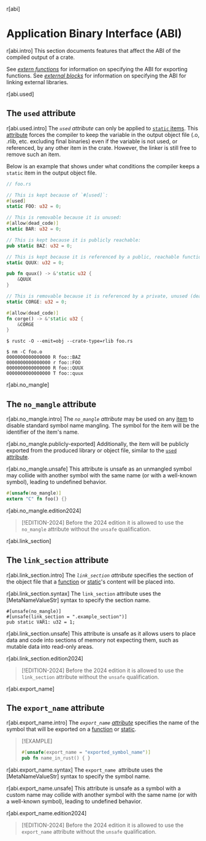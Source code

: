 r[abi]
# Application Binary Interface (ABI)

r[abi.intro]
This section documents features that affect the ABI of the compiled output of
a crate.

See *[extern functions]* for information on specifying the ABI for exporting
functions. See *[external blocks]* for information on specifying the ABI for
linking external libraries.

r[abi.used]
## The `used` attribute

r[abi.used.intro]
The *`used` attribute* can only be applied to [`static` items]. This [attribute] forces the
compiler to keep the variable in the output object file (.o, .rlib, etc. excluding final binaries)
even if the variable is not used, or referenced, by any other item in the crate.
However, the linker is still free to remove such an item.

Below is an example that shows under what conditions the compiler keeps a `static` item in the
output object file.

``` rust
// foo.rs

// This is kept because of `#[used]`:
#[used]
static FOO: u32 = 0;

// This is removable because it is unused:
#[allow(dead_code)]
static BAR: u32 = 0;

// This is kept because it is publicly reachable:
pub static BAZ: u32 = 0;

// This is kept because it is referenced by a public, reachable function:
static QUUX: u32 = 0;

pub fn quux() -> &'static u32 {
    &QUUX
}

// This is removable because it is referenced by a private, unused (dead) function:
static CORGE: u32 = 0;

#[allow(dead_code)]
fn corge() -> &'static u32 {
    &CORGE
}
```

``` console
$ rustc -O --emit=obj --crate-type=rlib foo.rs

$ nm -C foo.o
0000000000000000 R foo::BAZ
0000000000000000 r foo::FOO
0000000000000000 R foo::QUUX
0000000000000000 T foo::quux
```

r[abi.no_mangle]
## The `no_mangle` attribute

r[abi.no_mangle.intro]
The *`no_mangle` attribute* may be used on any [item] to disable standard
symbol name mangling. The symbol for the item will be the identifier of the
item's name.

r[abi.no_mangle.publicly-exported]
Additionally, the item will be publicly exported from the produced library or
object file, similar to the [`used` attribute](#the-used-attribute).

r[abi.no_mangle.unsafe]
This attribute is unsafe as an unmangled symbol may collide with another symbol
with the same name (or with a well-known symbol), leading to undefined behavior.

```rust
#[unsafe(no_mangle)]
extern "C" fn foo() {}
```

r[abi.no_mangle.edition2024]
> [!EDITION-2024]
> Before the 2024 edition it is allowed to use the `no_mangle` attribute without the `unsafe` qualification.

r[abi.link_section]
## The `link_section` attribute

r[abi.link_section.intro]
The *`link_section` attribute* specifies the section of the object file that a
[function] or [static]'s content will be placed into.

r[abi.link_section.syntax]
The `link_section` attribute uses the [MetaNameValueStr] syntax to specify the section name.

<!-- no_run: don't link. The format of the section name is platform-specific. -->
```rust,no_run
#[unsafe(no_mangle)]
#[unsafe(link_section = ".example_section")]
pub static VAR1: u32 = 1;
```

r[abi.link_section.unsafe]
This attribute is unsafe as it allows users to place data and code into sections
of memory not expecting them, such as mutable data into read-only areas.

r[abi.link_section.edition2024]
> [!EDITION-2024]
> Before the 2024 edition it is allowed to use the `link_section` attribute without the `unsafe` qualification.

r[abi.export_name]
## The `export_name` attribute

r[abi.export_name.intro]
The *`export_name` [attribute]* specifies the name of the symbol that will be exported on a [function] or [static].

> [!EXAMPLE]
> ```rust
> #[unsafe(export_name = "exported_symbol_name")]
> pub fn name_in_rust() { }
> ```

r[abi.export_name.syntax]
The `export_name `attribute uses the [MetaNameValueStr] syntax to specify the symbol name.

r[abi.export_name.unsafe]
This attribute is unsafe as a symbol with a custom name may collide with another symbol with the same name (or with a well-known symbol), leading to undefined behavior.

r[abi.export_name.edition2024]
> [!EDITION-2024]
> Before the 2024 edition it is allowed to use the `export_name` attribute without the `unsafe` qualification.

[`static` items]: items/static-items.md
[attribute]: attributes.md
[extern functions]: items/functions.md#extern-function-qualifier
[external blocks]: items/external-blocks.md
[function]: items/functions.md
[item]: items.md
[static]: items/static-items.md
